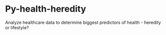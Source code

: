 # Py-health-heredity
Analyze healthcare data to determine biggest predictors of health - heredity or lifestyle?
